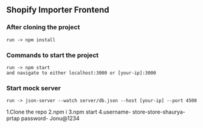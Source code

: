 ## Shopify Importer Frontend

### After cloning the project
    run -> npm install

### Commands to start the project
    run -> npm start
    and navigate to either localhost:3000 or [your-ip]:3000

### Start mock server
    run -> json-server --watch server/db.json --host [your-ip] --port 4500
    
1.Clone the repo
2.npm i 
3.npm start
4.username- store-store-shaurya-prtap
  password- Jonu@1234  
    
    
    
    
    
    
